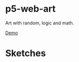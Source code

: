 # p5-web-art
Art with random, logic and math.

[Demo](https://gwest7.github.io/p5-web-art/)

# Sketches

